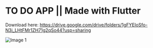 # TO DO APP || Made with Flutter

Download here:
https://drive.google.com/drive/folders/1gFYEIoSfo-N3i_LHtFMr1ZH71g2qSo44?usp=sharing

![Image 1](https://user-images.githubusercontent.com/29016489/191162308-a7074e8b-b414-4d08-9b03-9999988e4467.png)
